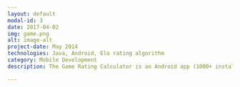 ```yaml
---
layout: default
modal-id: 3
date: 2017-04-02
img: game.png
alt: image-alt
project-date: May 2014
technologies: Java, Android, Elo rating algorithm
category: Mobile Development
description: The Game Rating Calculator is an Android app (1000+ installs) for calculating rating changes in 2-6 person games. It uses a modified version of Elo rating algorithm to produce accurate rankings for multiplayer games, and was originally developed to rank Settlers of Catan players. For two player games, the algorithm is identical to a standard elo algorithm.

---
```


